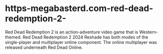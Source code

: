 # https-megabasterd.com-red-dead-redemption-2-
Red Dead Redemption 2 is an action-adventure video game that is Western-themed. Red Dead Redemption 2 2024 Reshade has both modes of the single-player and multiplayer online component. The online multiplayer was released underneath Red Dead Online. 
